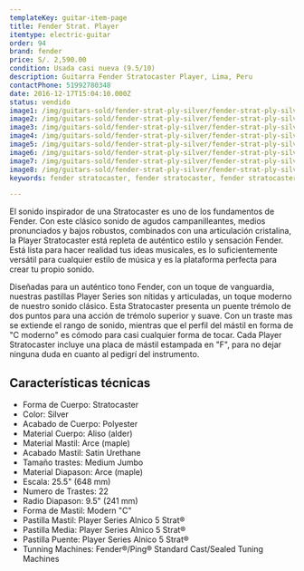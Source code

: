 ```yaml
---
templateKey: guitar-item-page
title: Fender Strat. Player
itemtype: electric-guitar
order: 94
brand: fender
price: S/. 2,590.00
condition: Usada casi nueva (9.5/10)
description: Guitarra Fender Stratocaster Player, Lima, Peru
contactPhone: 51992780348
date: 2016-12-17T15:04:10.000Z
status: vendido
image1: /img/guitars-sold/fender-strat-ply-silver/fender-strat-ply-silver-01-sold.jpg
image2: /img/guitars-sold/fender-strat-ply-silver/fender-strat-ply-silver-02-sold.jpg
image3: /img/guitars-sold/fender-strat-ply-silver/fender-strat-ply-silver-03-sold.jpg
image4: /img/guitars-sold/fender-strat-ply-silver/fender-strat-ply-silver-04-sold.jpg
image5: /img/guitars-sold/fender-strat-ply-silver/fender-strat-ply-silver-05-sold.jpg
image6: /img/guitars-sold/fender-strat-ply-silver/fender-strat-ply-silver-06-sold.jpg
image7: /img/guitars-sold/fender-strat-ply-silver/fender-strat-ply-silver-07-sold.jpg
image8: /img/guitars-sold/fender-strat-ply-silver/fender-strat-ply-silver-08-sold.jpg
keywords: fender stratocaster, fender stratocaster, fender stratocaster player

---
```

El sonido inspirador de una Stratocaster es uno de los fundamentos de Fender. Con este clásico sonido de agudos campanilleantes, medios pronunciados y bajos robustos, combinados con una articulación cristalina, la Player Stratocaster está repleta de auténtico estilo y sensación Fender. Está lista para hacer realidad tus ideas musicales, es lo suficientemente versátil para cualquier estilo de música y es la plataforma perfecta para crear tu propio sonido.

Diseñadas para un auténtico tono Fender, con un toque de vanguardia, nuestras pastillas Player Series son nítidas y articuladas, un toque moderno de nuestro sonido clásico. Esta Stratocaster presenta un puente trémolo de dos puntos para una acción de trémolo superior y suave. Con un traste mas se extiende el rango de sonido, mientras que el perfil del mástil en forma de "C moderno" es cómodo para casi cualquier forma de tocar. Cada Player Stratocaster incluye una placa de mástil estampada en "F", para no dejar ninguna duda en cuanto al pedigrí del instrumento.

## Características técnicas

* Forma de Cuerpo: Stratocaster
* Color: Silver
* Acabado de Cuerpo: Polyester
* Material Cuerpo: Aliso (alder)
* Material Mastil: Arce (maple)
* Acabado Mastil: Satin Urethane
* Tamaño trastes: Medium Jumbo
* Material Diapason: Arce (maple)
* Escala: 25.5" (648 mm)
* Numero de Trastes: 22
* Radio Diapason: 9.5" (241 mm)
* Forma de Mastil: Modern "C"
* Pastilla Mastil: Player Series Alnico 5 Strat®
* Pastilla Media: Player Series Alnico 5 Strat®
* Pastilla Puente: Player Series Alnico 5 Strat®
* Tunning Machines: Fender®/Ping® Standard Cast/Sealed Tuning Machines